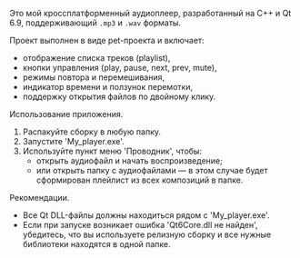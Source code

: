 Это мой кроссплатформенный аудиоплеер, разработанный на С++ и Qt 6.9, поддерживающий `.mp3` и `.wav` форматы.  

Проект выполнен в виде pet-проекта и включает:

- отображение списка треков (playlist),
- кнопки управления (play, pause, next, prev, mute),
- режимы повтора и перемешивания,
- индикатор времени и ползунок перемотки,
- поддержку открытия файлов по двойному клику.

Использование приложения.

1. Распакуйте сборку в любую папку.
2. Запустите 'My_player.exe'.
3. Используйте пункт меню 'Проводник', чтобы:
   - открыть аудиофайл и начать воспроизведение;
   - или открыть папку с аудиофайлами — в этом случае будет сформирован плейлист из всех композиций в папке.

Рекомендации.

- Все Qt DLL-файлы должны находиться рядом с 'My_player.exe'.
- Если при запуске возникает ошибка 'Qt6Core.dll не найден', убедитесь, что вы используете релизную сборку и все нужные библиотеки находятся в одной папке.